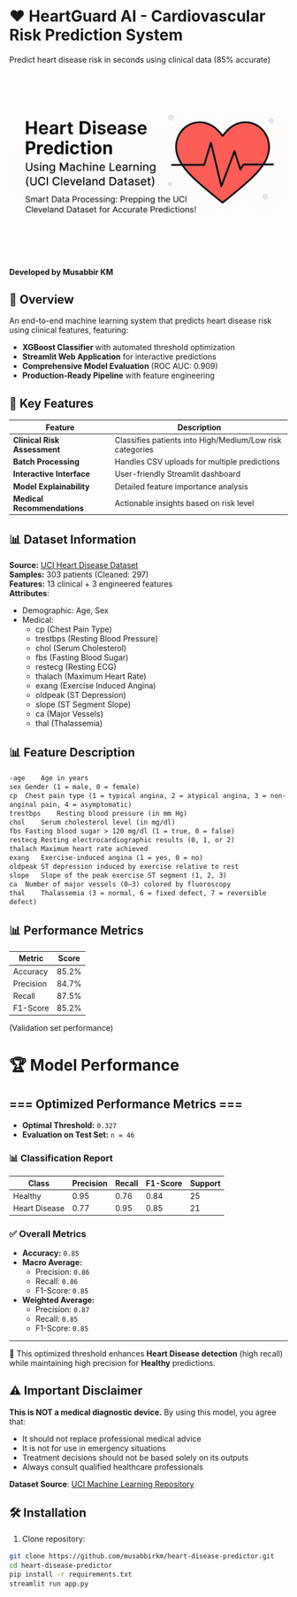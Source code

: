 # ❤️ HeartGuard AI - Cardiovascular Risk Prediction System
Predict heart disease risk in seconds using clinical data (85% accurate)

![Project Banner](assets/banner.png)

**Developed by Musabbir KM**

## 🚀 Overview

An end-to-end machine learning system that predicts heart disease risk using clinical features, featuring:
- **XGBoost Classifier** with automated threshold optimization
- **Streamlit Web Application** for interactive predictions
- **Comprehensive Model Evaluation** (ROC AUC: 0.909)
- **Production-Ready Pipeline** with feature engineering

## 🌟 Key Features
| Feature | Description |
|---------|-------------|
| **Clinical Risk Assessment** | Classifies patients into High/Medium/Low risk categories |
| **Batch Processing** | Handles CSV uploads for multiple predictions |
| **Interactive Interface** | User-friendly Streamlit dashboard |
| **Model Explainability** | Detailed feature importance analysis |
| **Medical Recommendations** | Actionable insights based on risk level |

## 📊 Dataset Information
**Source:** [UCI Heart Disease Dataset](https://archive.ics.uci.edu/dataset/45/heart+disease)  
**Samples:** 303 patients (Cleaned: 297)  
**Features:** 13 clinical + 3 engineered features  
**Attributes**:
- Demographic: Age, Sex
- Medical: 
  - cp (Chest Pain Type)
  - trestbps (Resting Blood Pressure)
  - chol (Serum Cholesterol)
  - fbs (Fasting Blood Sugar)
  - restecg (Resting ECG)
  - thalach (Maximum Heart Rate)
  - exang (Exercise Induced Angina)
  - oldpeak (ST Depression)
  - slope (ST Segment Slope)
  - ca (Major Vessels)
  - thal (Thalassemia)


## 📊 Feature Description

    -age	Age in years
    sex	Gender (1 = male, 0 = female)
    cp	Chest pain type (1 = typical angina, 2 = atypical angina, 3 = non-anginal pain, 4 = asymptomatic)
    trestbps	Resting blood pressure (in mm Hg)
    chol	Serum cholesterol level (in mg/dl)
    fbs	Fasting blood sugar > 120 mg/dl (1 = true, 0 = false)
    restecg	Resting electrocardiographic results (0, 1, or 2)
    thalach	Maximum heart rate achieved
    exang	Exercise-induced angina (1 = yes, 0 = no)
    oldpeak	ST depression induced by exercise relative to rest
    slope	Slope of the peak exercise ST segment (1, 2, 3)
    ca	Number of major vessels (0–3) colored by fluoroscopy
    thal	Thalassemia (3 = normal, 6 = fixed defect, 7 = reversible defect)

## 📊 Performance Metrics

| Metric        | Score  |
|---------------|--------|
| Accuracy      | 85.2%  |
| Precision     | 84.7%  |
| Recall        | 87.5%  |
| F1-Score      | 85.2%  |

(Validation set performance)


# 🏆 Model Performance

## === Optimized Performance Metrics ===

- **Optimal Threshold:** `0.327`
- **Evaluation on Test Set:** `n = 46`

### 📊 Classification Report

| Class           | Precision | Recall | F1-Score | Support |
|----------------|-----------|--------|----------|---------|
| Healthy         | 0.95      | 0.76   | 0.84     | 25      |
| Heart Disease   | 0.77      | 0.95   | 0.85     | 21      |

### ✅ Overall Metrics

- **Accuracy:** `0.85`
- **Macro Average:**
  - Precision: `0.86`
  - Recall: `0.86`
  - F1-Score: `0.85`
- **Weighted Average:**
  - Precision: `0.87`
  - Recall: `0.85`
  - F1-Score: `0.85`

---

📌 This optimized threshold enhances **Heart Disease detection** (high recall) while maintaining high precision for **Healthy** predictions.


## ⚠️ Important Disclaimer

**This is NOT a medical diagnostic device.** By using this model, you agree that:

- It should not replace professional medical advice
- It is not for use in emergency situations
- Treatment decisions should not be based solely on its outputs
- Always consult qualified healthcare professionals

**Dataset Source**: [UCI Machine Learning Repository](https://archive.ics.uci.edu/dataset/45/heart+disease)

## 🛠️ Installation

1. Clone repository:
```bash
git clone https://github.com/musabbirkm/heart-disease-predictor.git
cd heart-disease-predictor
pip install -r requirements.txt
streamlit run app.py


